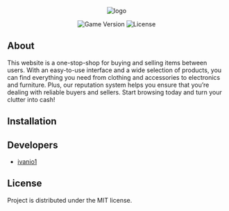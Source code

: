 <p align="center">
      <img src="https://i.ibb.co/LzysPwm/logoza-ru.png" alt="logo" border="0"></a>
</p>

<p align="center">
    <img src="https://img.shields.io/badge/Version-1.0.2-blue" alt="Game Version">
    <img src="https://img.shields.io/badge/License-MIT-success" alt="License">
</p>

## About

This website is a one-stop-shop for buying and selling items between users. With an easy-to-use interface and a wide selection of products, you can find everything you need from clothing and accessories to electronics and furniture. Plus, our reputation system helps you ensure that you’re dealing with reliable buyers and sellers. Start browsing today and turn your clutter into cash!

## Installation


## Developers

- [ivanio1](https://github.com/Ivanio1)

## License

Project is distributed under the MIT license.
